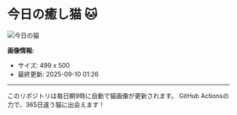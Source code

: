 # 今日の癒し猫 🐱

![今日の猫](https://cdn2.thecatapi.com/images/5h9.jpg)

**画像情報:**
- サイズ: 499 x 500
- 最終更新: 2025-09-10 01:26

---

このリポジトリは毎日朝9時に自動で猫画像が更新されます。
GitHub Actionsの力で、365日違う猫に出会えます！
